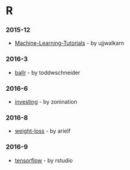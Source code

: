 # R


### 2015-12
- [Machine-Learning-Tutorials](https://github.com/ujjwalkarn/Machine-Learning-Tutorials) - by ujjwalkarn

### 2016-3
- [ballr](https://github.com/toddwschneider/ballr) - by toddwschneider

### 2016-6
- [investing](https://github.com/zonination/investing) - by zonination

### 2016-8
- [weight-loss](https://github.com/arielf/weight-loss) - by arielf

### 2016-9
- [tensorflow](https://github.com/rstudio/tensorflow) - by rstudio
